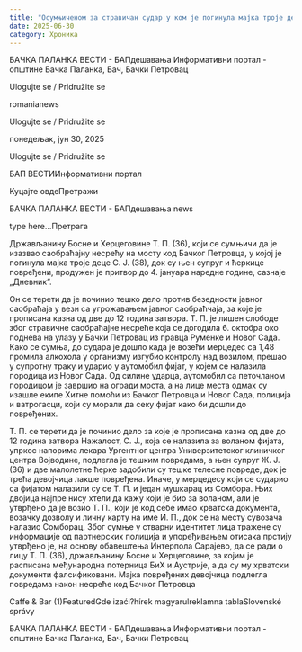 ```yaml
---
title: "Осумњиченом за стравичан судар у ком је погинула мајка троје деце продужен притвор"
date: 2025-06-30
category: Хроника
---
```


БАЧКА ПАЛАНКА ВЕСТИ - БАПдешавања Информативни портал - општине Бачка Паланка, Бач, Бачки Петровац

Ulogujte se / Pridružite se

romanianews

Ulogujte se / Pridružite se

понедељак, јун 30, 2025

Ulogujte se / Pridružite se

БАП ВЕСТИИнформативни портал

Куцајте овдеПретражи

БАЧКА ПАЛАНКА ВЕСТИ - БАПдешавања news

type here...Претрага

Држављанину Босне и Херцеговине Т. П. (36), који се сумњичи да је изазвао саобраћајну несрећу на мосту код Бачког Петровца, у којој је погинула мајка троје деце С. Ј. (38), док су њен супруг и ћеркице повређени, продужен је притвор до 4. јануара наредне године, сазнаје „Дневник”.

Он се терети да је починио тешко дело против безедности јавног саобраћаја у вези са угрожавањем јавног саобраћчаја, за које је прописана казна од две до 12 година затвора.
Т. П. је лишен слободе због стравичне саобраћајне несреће која се догодила 6. октобра око поднева на улазу у Бачки Петровац из правца Руменке и Новог Сада.
Како се сумња, до судара је дошло када је возећи мерцедес са 1,48 промила алкохола у организму изгубио контролу над возилом, прешао у супротну траку и ударио у аутомобил фијат, у којем се налазила породица из Новог Сада. Од силине ударца, аутомобил са петочланом породицом је завршио на огради моста, а на лице места одмах су изашле екипе Хитне помоћи из Бачког Петровца и Новог Сада, полиција и ватрогасци, који су морали да секу фијат како би дошли до повређених.


Т. П. се терети да је починио дело за које је прописана казна од две до 12 година затвора
Нажалост, С. Ј., која се налазила за воланом фијата, упркос напорима лекара Ургентног центра Универзитетског клиничког центра Војводине, подлегла је тешким повредама, а њен супруг Ж. Ј. (36) и две малолетне ћерке задобили су тешке телесне повреде, док је трећа девојчица лакше повређена. Иначе, у мерцедесу који се сударио са фијатом налазили су се Т. П. и један мушкарац из Сомбора. Њих двојица најпре нису хтели да кажу који је био за воланом, али је утврђено да је возио Т. П., који је код себе имао хрватска документа, возачку дозволу и личну карту на име И. П., док се на месту сувозача налазио Сомборац.
Због сумње у стварни идентитет лица тражене су информације од партнерских полиција и упоређивањем отисака прстију утврђено је, на основу обавештења Интерпола Сарајево, да се ради о лицу Т. П. (36), држављанину Босне и Херцеговине, за којим је расписана међународна потерница БиХ и Аустрије, а да су му хрватски документи фалсификовани.
Мајка повређених девојчица подлегла повредама након несреће код Бачког Петровца

Caffe & Bar (1)FeaturedGde izaći?hírek magyarulreklamna tablaSlovenské správy

БАЧКА ПАЛАНКА ВЕСТИ - БАПдешавања Информативни портал - општине Бачка Паланка, Бач, Бачки Петровац

